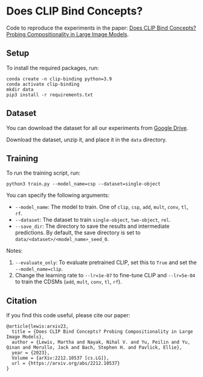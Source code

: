 # Does CLIP Bind Concepts?

Code to reproduce the experiments in the paper: [Does CLIP Bind Concepts? Probing Compositionality in Large Image Models](https://arxiv.org/abs/2212.10537).

## Setup
To install the required packages, run:
```
conda create -n clip-binding python=3.9
conda activate clip-binding
mkdir data
pip3 install -r requirements.txt
```

## Dataset
You can download the dataset for all our experiments from [Google Drive](https://drive.google.com/drive/folders/1mFQTaIYIE01fOe1Wvc51V8cGbFuDzGBI?usp=sharing).

Download the dataset, unzip it, and place it in the `data` directory.


## Training
To run the training script, run:
```
python3 train.py --model_name=csp --dataset=single-object
```

You can specify the following arguments:
- `--model_name`: The model to train. One of `clip`, `csp`, `add`, `mult`, `conv`, `tl`, `rf`.
- `--dataset`: The dataset to train `single-object`, `two-object`, `rel`.
- `--save_dir`: The directory to save the results and intermediate predictions. By default, the save directory is set to `data/<dataset>/<model_name>_seed_0`.

Notes:
1.  `--evaluate_only`: To evaluate pretrained CLIP, set this to `True` and set the `--model_name=clip`.
2.  Change the learning rate to `--lr=1e-07` to fine-tune CLIP and `--lr=5e-04` to train the CDSMs (`add`, `mult`, `conv`, `tl`, `rf`).

## Citation

If you find this code useful, please cite our paper:

```
@article{lewis:arxiv23,
  title = {Does CLIP Bind Concepts? Probing Compositionality in Large Image Models},
  author = {Lewis, Martha and Nayak, Nihal V. and Yu, Peilin and Yu, Qinan and Merullo, Jack and Bach, Stephen H. and Pavlick, Ellie},
  year = {2023},
  Volume = {arXiv:2212.10537 [cs.LG]},
  url = {https://arxiv.org/abs/2212.10537}
}
```
